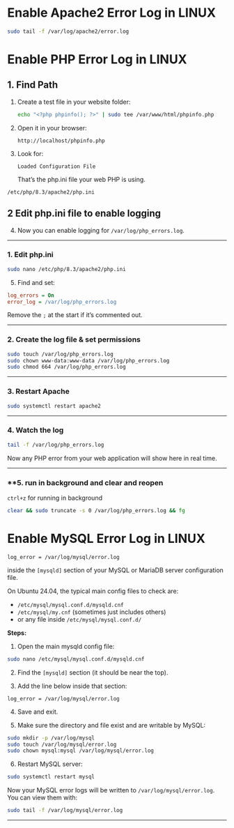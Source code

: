 # Enable Apache2 Error Log in LINUX
```bash
sudo tail -f /var/log/apache2/error.log
```
# Enable PHP Error Log in LINUX
## 1. Find Path
1. Create a test file in your website folder:

   ```bash
   echo "<?php phpinfo(); ?>" | sudo tee /var/www/html/phpinfo.php
   ```

2. Open it in your browser:

   ```
   http://localhost/phpinfo.php
   ```

3. Look for:

   ```
   Loaded Configuration File
   ```

   That’s the php.ini file your web PHP is using.


```
/etc/php/8.3/apache2/php.ini
```
## 2 Edit php.ini file to enable logging
4. Now you can enable logging for `/var/log/php_errors.log`.

---

### **1. Edit php.ini**

```bash
sudo nano /etc/php/8.3/apache2/php.ini
```

5. Find and set:

```ini
log_errors = On
error_log = /var/log/php_errors.log
```

Remove the `;` at the start if it’s commented out.

---

### **2. Create the log file & set permissions**

```bash
sudo touch /var/log/php_errors.log
sudo chown www-data:www-data /var/log/php_errors.log
sudo chmod 664 /var/log/php_errors.log
```

---

### **3. Restart Apache**

```bash
sudo systemctl restart apache2
```

---

### **4. Watch the log**

```bash
tail -f /var/log/php_errors.log
```

Now any PHP error from your web application will show here in real time.

---

### **5. run in background and clear and reopen 
`ctrl+z` for running in background 
```bash
clear && sudo truncate -s 0 /var/log/php_errors.log && fg
```

# Enable MySQL Error Log in LINUX
```
log_error = /var/log/mysql/error.log
```

inside the `[mysqld]` section of your MySQL or MariaDB server configuration file.

On Ubuntu 24.04, the typical main config files to check are:

* `/etc/mysql/mysql.conf.d/mysqld.cnf`
* `/etc/mysql/my.cnf` (sometimes just includes others)
* or any file inside `/etc/mysql/mysql.conf.d/`

**Steps:**

1. Open the main mysqld config file:

```bash
sudo nano /etc/mysql/mysql.conf.d/mysqld.cnf
```

2. Find the `[mysqld]` section (it should be near the top).

3. Add the line below inside that section:

```
log_error = /var/log/mysql/error.log
```

4. Save and exit.

5. Make sure the directory and file exist and are writable by MySQL:

```bash
sudo mkdir -p /var/log/mysql
sudo touch /var/log/mysql/error.log
sudo chown mysql:mysql /var/log/mysql/error.log
```

6. Restart MySQL server:

```bash
sudo systemctl restart mysql
```

Now your MySQL error logs will be written to `/var/log/mysql/error.log`. You can view them with:

```bash
sudo tail -f /var/log/mysql/error.log
```

---


